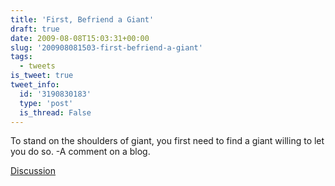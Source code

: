 ```yaml
---
title: 'First, Befriend a Giant'
draft: true
date: 2009-08-08T15:03:31+00:00
slug: '200908081503-first-befriend-a-giant'
tags:
  - tweets
is_tweet: true
tweet_info:
  id: '3190830183'
  type: 'post'
  is_thread: False
---
```




To stand on the shoulders of giant, you first need to find a giant willing to let you do so. -A comment on a blog.

[Discussion](https://x.com/sytelus/status/3190830183)
